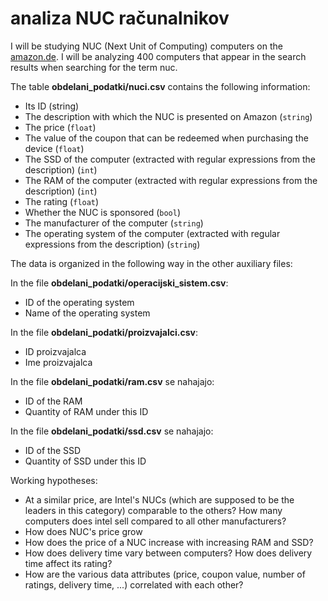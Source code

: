 # analiza NUC računalnikov

I will be studying NUC (Next Unit of Computing) computers on the [amazon.de](https://www.amazon.de/s?k=nuc&page=2&language=en&crid=3VIZDYTXC6EN7&qid=1666151008&sprefix=n%2Caps%2C187&ref=sr_pg_2).
I will be analyzing 400 computers that appear in the search results when searching for the term nuc.

The table **obdelani_podatki/nuci.csv** contains the following information:
* Its ID (string)
* The description with which the NUC is presented on Amazon (`string`)
* The price (`float`)
* The value of the coupon that can be redeemed when purchasing the device (`float`)
* The SSD of the computer (extracted with regular expressions from the description) (`int`)
* The RAM of the computer (extracted with regular expressions from the description) (`int`)
* The rating (`float`)
* Whether the NUC is sponsored (`bool`)
* The manufacturer of the computer (`string`)
* The operating system of the computer (extracted with regular expressions from the description) (`string`)

The data is organized in the following way in the other auxiliary files:

In the file **obdelani_podatki/operacijski_sistem.csv**:
* ID of the operating system
* Name of the operating system

In the file **obdelani_podatki/proizvajalci.csv**:
* ID proizvajalca
* Ime proizvajalca

In the file **obdelani_podatki/ram.csv** se nahajajo:
* ID of the RAM
* Quantity of RAM under this ID

In the file **obdelani_podatki/ssd.csv** se nahajajo:
* ID of the SSD
* Quantity of SSD under this ID

Working hypotheses:
* At a similar price, are Intel's NUCs (which are supposed to be the leaders in this category) comparable to the others? How many computers does intel sell compared to all other manufacturers?
* How does NUC's price grow
* How does the price of a NUC increase with increasing RAM and SSD?
* How does delivery time vary between computers? How does delivery time affect its rating?
* How are the various data attributes (price, coupon value, number of ratings, delivery time, ...) correlated with each other?
